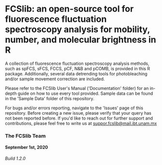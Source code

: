 # FCSlib: an open-source tool for fluorescence fluctuation spectroscopy analysis for mobility, number, and molecular brightness in R

A collection of fluorescence fluctuation spectroscopy analysis methods, such as spFCS, sFCS, FCCS, pCF, N&B and pCOMB, is provided in this R package. Additionally, several data detrending tools for photobleaching and/or sample movement correction are included.

Please refer to the FCSlib User's Manual ('Documentation' folder) for an in-depth guide on how to use every tool provided. Sample data can be found in the 'Sample Data' folder of this repository.

For bugs and/or errors reporting, navigate to the 'Issues' page of this repository. Before creating a new issue, please verify that your query has not been reported before. If you'd like to reach out for further support and contributions, please feel free to write us at <suppor.fcslib@mail.ibt.unam.mx>

### The FCSlib Team
#### September 1st, 2020
###### Build 1.2.0
